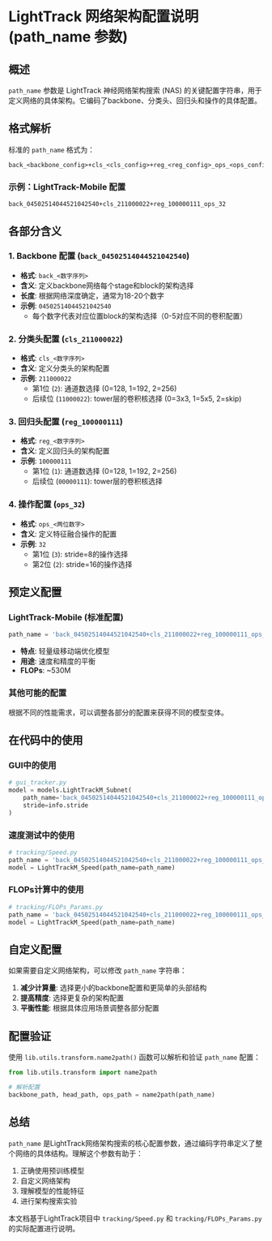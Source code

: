 # LightTrack 网络架构配置说明 (path_name 参数)

## 概述

`path_name` 参数是 LightTrack 神经网络架构搜索 (NAS) 的关键配置字符串，用于定义网络的具体架构。它编码了backbone、分类头、回归头和操作的具体配置。

## 格式解析

标准的 `path_name` 格式为：
```
back_<backbone_config>+cls_<cls_config>+reg_<reg_config>_ops_<ops_config>
```

### 示例：LightTrack-Mobile 配置
```
back_04502514044521042540+cls_211000022+reg_100000111_ops_32
```

## 各部分含义

### 1. Backbone 配置 (`back_04502514044521042540`)
- **格式**: `back_<数字序列>`
- **含义**: 定义backbone网络每个stage和block的架构选择
- **长度**: 根据网络深度确定，通常为18-20个数字
- **示例**: `04502514044521042540`
  - 每个数字代表对应位置block的架构选择（0-5对应不同的卷积配置）

### 2. 分类头配置 (`cls_211000022`)  
- **格式**: `cls_<数字序列>`
- **含义**: 定义分类头的架构配置
- **示例**: `211000022`
  - 第1位 (`2`): 通道数选择 (0=128, 1=192, 2=256)
  - 后续位 (`11000022`): tower层的卷积核选择 (0=3x3, 1=5x5, 2=skip)

### 3. 回归头配置 (`reg_100000111`)
- **格式**: `reg_<数字序列>`  
- **含义**: 定义回归头的架构配置
- **示例**: `100000111`
  - 第1位 (`1`): 通道数选择 (0=128, 1=192, 2=256)
  - 后续位 (`00000111`): tower层的卷积核选择

### 4. 操作配置 (`ops_32`)
- **格式**: `ops_<两位数字>`
- **含义**: 定义特征融合操作的配置
- **示例**: `32`
  - 第1位 (`3`): stride=8的操作选择
  - 第2位 (`2`): stride=16的操作选择

## 预定义配置

### LightTrack-Mobile (标准配置)
```python
path_name = 'back_04502514044521042540+cls_211000022+reg_100000111_ops_32'
```
- **特点**: 轻量级移动端优化模型
- **用途**: 速度和精度的平衡
- **FLOPs**: ~530M

### 其他可能的配置
根据不同的性能需求，可以调整各部分的配置来获得不同的模型变体。

## 在代码中的使用

### GUI中的使用
```python
# gui_tracker.py
model = models.LightTrackM_Subnet(
    path_name='back_04502514044521042540+cls_211000022+reg_100000111_ops_32', 
    stride=info.stride
)
```

### 速度测试中的使用
```python
# tracking/Speed.py
path_name = 'back_04502514044521042540+cls_211000022+reg_100000111_ops_32'
model = LightTrackM_Speed(path_name=path_name)
```

### FLOPs计算中的使用
```python
# tracking/FLOPs_Params.py  
path_name = 'back_04502514044521042540+cls_211000022+reg_100000111_ops_32'
model = LightTrackM_Speed(path_name=path_name)
```

## 自定义配置

如果需要自定义网络架构，可以修改 `path_name` 字符串：

1. **减少计算量**: 选择更小的backbone配置和更简单的头部结构
2. **提高精度**: 选择更复杂的架构配置
3. **平衡性能**: 根据具体应用场景调整各部分配置

## 配置验证

使用 `lib.utils.transform.name2path()` 函数可以解析和验证 `path_name` 配置：

```python
from lib.utils.transform import name2path

# 解析配置
backbone_path, head_path, ops_path = name2path(path_name)
```

## 总结

`path_name` 是LightTrack网络架构搜索的核心配置参数，通过编码字符串定义了整个网络的具体结构。理解这个参数有助于：

1. 正确使用预训练模型
2. 自定义网络架构
3. 理解模型的性能特征
4. 进行架构搜索实验

本文档基于LightTrack项目中 `tracking/Speed.py` 和 `tracking/FLOPs_Params.py` 的实际配置进行说明。